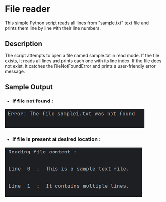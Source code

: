 # File reader
This simple Python script reads all lines from "sample.txt" text file and prints them line by line with their line numbers.

##  Description
The script attempts to open a file named sample.txt in read mode. If the file exists, it reads all lines and prints each one with its line index. If the file does not exist, it catches the FileNotFoundError and prints a user-friendly error message.

## Sample Output 
* ### If file not found : 
![img.png](img.png)
* ### If file is present at desired location : 
![img_1.png](img_1.png)